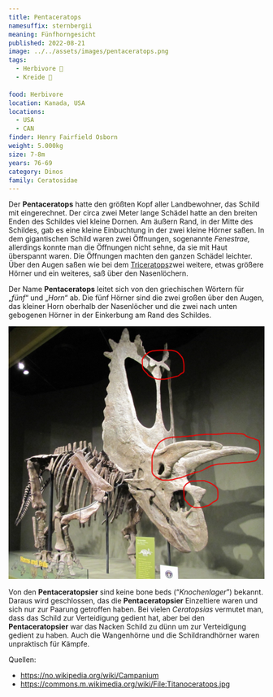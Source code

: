 ```yaml
---
title: Pentaceratops
namesuffix: sternbergii
meaning: Fünfhorngesicht
published: 2022-08-21
image: ../../assets/images/pentaceratops.png
tags:
  - Herbivore 🌿
  - Kreide 🦴
  
food: Herbivore
location: Kanada, USA
locations:
  - USA
  - CAN
finder: Henry Fairfield Osborn
weight: 5.000kg
size: 7-8m
years: 76-69
category: Dinos
family: Ceratosidae
---
```

Der **Pentaceratops** hatte den größten Kopf aller Landbewohner, das Schild mit eingerechnet. Der circa zwei Meter lange Schädel hatte an den breiten Enden des Schildes viel kleine Dornen. Am äußern Rand, in der Mitte des Schildes, gab es eine kleine Einbuchtung in der zwei kleine Hörner saßen. In dem gigantischen Schild waren zwei Öffnungen, sogenannte *Fenestrae,* allerdings konnte man die Öffnungen nicht sehne, da sie mit Haut überspannt waren. Die Öffnungen machten den ganzen Schädel leichter. Über den Augen saßen wie bei dem [Triceratops](/dinos/triceratops/)zwei weitere, etwas größere Hörner und ein weiteres, saß über den Nasenlöchern.

Der Name **Pentaceratops** leitet sich von den griechischen Wörtern für „*fünf*“ und „*Horn*“ ab.   Die fünf Hörner sind die zwei großen über den Augen, das kleiner Horn oberhalb der Nasenlöcher und die zwei nach unten gebogenen Hörner in der Einkerbung am Rand des Schildes.

![Pentaceratops Schädel](../../assets/images/img_1655.jpeg)

Von den **Pentaceratopsier** sind keine bone beds (“*Knochenlager*”) bekannt. Daraus wird geschlossen, das die **Pentaceratopsier** Einzeltiere waren und sich nur zur Paarung getroffen haben. Bei vielen *Ceratopsias* vermutet man, dass das Schild zur Verteidigung gedient hat, aber bei den **Pentaceratopsier** war das Nacken Schild zu dünn um zur Verteidigung gedient zu haben. Auch die Wangenhörne und die Schildrandhörner waren unpraktisch für Kämpfe.

Quellen:

* <https://no.wikipedia.org/wiki/Campanium>
* <https://commons.m.wikimedia.org/wiki/File:Titanoceratops.jpg>
